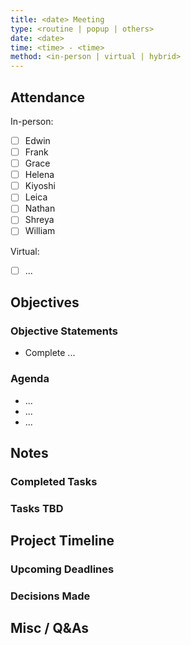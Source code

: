 ```yaml
---
title: <date> Meeting
type: <routine | popup | others>
date: <date>
time: <time> - <time>
method: <in-person | virtual | hybrid>
---
```


## Attendance

In-person:

- [ ] Edwin
- [ ] Frank
- [ ] Grace
- [ ] Helena
- [ ] Kiyoshi
- [ ] Leica
- [ ] Nathan
- [ ] Shreya
- [ ] William

Virtual:

- [ ] ...

## Objectives

### Objective Statements

- Complete ...

### Agenda

- ...
- ...
- ...

## Notes

### Completed Tasks

### Tasks TBD

## Project Timeline

### Upcoming Deadlines

### Decisions Made

## Misc / Q&As
